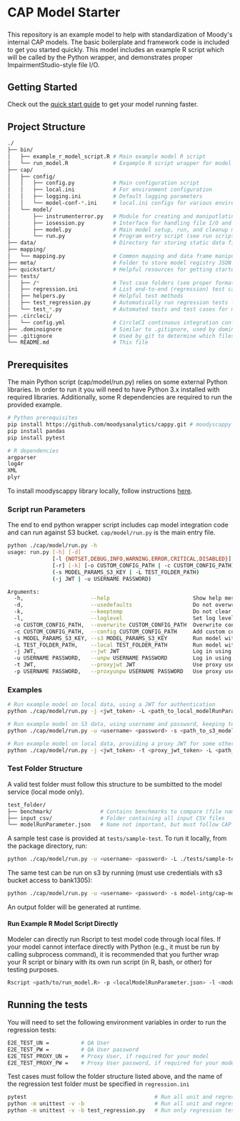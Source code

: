# CAP Model Starter

#####

This repository is an example model to help with standardization of Moody's internal CAP models. The basic boilerplate and framework code is included to get you started quickly. This model includes an example R script which will be called by the Python wrapper, and demonstrates proper ImpairmentStudio-style file I/O.

## Getting Started

Check out the [quick start guide](quickstart/0_getting_started.md) to get your model running faster.

## Project Structure

```bash
./
├── bin/
│   ├── example_r_model_script.R # Main example model R script
│   └── run_model.R              # Exqample R script wrapper for model code
├── cap/
│   ├── config/
│   │   ├── config.py            # Main configuration script
│   │   ├── local.ini            # For environment configuration
│   │   ├── logging.ini          # Default logging parameters
│   │   └── model-conf-*.ini     # local.ini configs for various environments. local.ini will be overwritten by one of these as part of the build process
│   └── model/
│       ├── instrumenterror.py   # Module for creating and maniputlating IS standard instrumentError files
│       ├── iosession.py         # Interface for handling file I/O and S3 communications
│       ├── model.py             # Main model setup, run, and cleanup methods (overwrite here)
│       └── run.py               # Program entry script (see run scripts section below)
├── data/                        # Directory for storing static data files and accessor scripts (required for example)
├── mapping/
│   └── mapping.py               # Common mapping and data frame manipulation helper functions
├── meta/                        # Folder to store model registry JSON and related model metadata
├── quickstart/                  # Helpful resources for getting started. Should be removed before model deployment
├── tests/
│   ├── /*                       # Test case folders (see proper format below)
│   ├── regression.ini           # List end-to-end (regression) test cases to run with unit tests here
│   ├── helpers.py               # Helpful test methods
│   ├── test_regression.py       # Automatically run regression tests listed in regression.ini
│   └── test_*.py                # Automated tests and test cases for modules
├── .circleci/
│   └── config.yml               # CircleCI continuous integration configuration file
├── .dominoignore                # Similar to .gitignore, used by domino to manage files to track between runs
├── .gitignore                   # Used by git to determine which files to track
└── README.md                    # This file
```

## Prerequisites

The main Python script (cap/model/run.py) relies on some external Python libraries. In order to run it you will need to have Python 3.x installed with required libraries. Additionally, some R dependencies are required to run the provided example.

```bash
# Python prerequisites
pip install https://github.com/moodysanalytics/cappy.git # moodyscappy
pip install pandas
pip install pytest

# R dependencies
argparser
log4r
XML
plyr
```

To install moodyscappy library locally, follow instructions [here](https://github.com/moodysanalytics/cappy#installation).

### Script run Parameters

The end to end python wrapper script includes cap model integration code and can run against S3 bucket.
`cap/model/run.py` is the main entry file.

```bash
python ./cap/model/run.py -h
usage: run.py [-h] [-d]
              [-l {NOTSET,DEBUG,INFO,WARNING,ERROR,CRITICAL,DISABLED}]
              [-r] [-k] [-o CUSTOM_CONFIG_PATH | -c CUSTOM_CONFIG_PATH]
              (-s MODEL_PARAMS_S3_KEY | -L TEST_FOLDER_PATH)
              (-j JWT | -u USERNAME PASSWORD)

Arguments:
  -h,                     --help                          Show help message and exit
  -d,                     --usedefaults                   Do not overwrite system env variables with included configuration files
  -k,                     --keeptemp                      Do not clear temp directories and files after model run
  -l,                     --loglevel                      Set log level. Options: NOTSET, DEBUG, [INFO], WARNING, ERROR, CRITICAL, DISABLED
  -o CUSTOM_CONFIG_PATH,  --overwrite CUSTOM_CONFIG_PATH  Overwrite configurations with custom configuration file
  -c CUSTOM_CONFIG_PATH,  --config CUSTOM_CONFIG_PATH     Add custom configurations without overwriting system variables
  -s MODEL_PARAMS_S3_KEY, --s3 MODEL_PARAMS_S3_KEY        Run model with data hosted on S3 (default behavior)
  -L TEST_FOLDER_PATH,    --local TEST_FOLDER_PATH        Run model with data from local test folder
  -j JWT,                 --jwt JWT                       Log in using JSON web token
  -u USERNAME PASSWORD,   --unpw USERNAME PASSWORD        Log in using username and password
  -t JWT,                 --proxyjwt JWT                  Use proxy user JWT for API access
  -p USERNAME PASSWORD,   --proxyunpw USERNAME PASSWORD   Use proxy username and password for API access
```

### Examples

```bash
# Run example model on local data, using a JWT for authentication
python ./cap/model/run.py -j <jwt_token> -L <path_to_local_modelRunParameters.json>

# Run example model on S3 data, using username and password, keeping temp files, and setting log level to WARNING
python ./cap/model/run.py -u <username> <password> -s <path_to_s3_modelRunParameters.json> -k -l WARNING

# Run example model on local data, providing a proxy JWT for some other potential purpose
python ./cap/model/run.py -j <jwt_token> -t <proxy_jwt_token> -L <path_to_local_modelRunParameters.json>

```

### Test Folder Structure

A valid test folder must follow this structure to be sumbitted to the model service (local mode only).

```bash
test_folder/
├── benchmark/               # Contains benchmarks to compare (file names must match expected outputs) (REQUIRED FOR REGRESSION ONLY)
├── input_csv/               # Folder containing all input CSV files
└── modelRunParameter.json   # Name not important, but must follow CAP model parameter format
```

 A sample test case is provided at `tests/sample-test`. To run it locally, from the package directory, run:

```bash
python ./cap/model/run.py -u <username> <password> -L ./tests/sample-test/modelRunParameter.json
```

The same test can be run on s3 by running (must use credentials with s3 bucket access to bank1305):

```bash
python ./cap/model/run.py -u <username> <password> -s model-intg/cap-model-starter/sample-test/modelRunParameter.json
```

An output folder will be generated at runtime.

#### Run Example R Model Script Directly

Modeler can directly run Rscript to test model code through local files. If your model cannot interface directly with Python (e.g., it must be run by calling subprocess command), it is recommended that you further wrap your R script or binary with its own run script (in R, bash, or other) for testing purposes.

```bash
Rscript <path/to/run_model.R> -p <localModelRunParameter.json> -l <module_path>
```

## Running the tests

You will need to set the following environment variables in order to run the regression tests:

```bash
E2E_TEST_UN =          # QA User
E2E_TEST_PW =          # QA User password
E2E_TEST_PROXY_UN =    # Proxy User, if required for your model
E2E_TEST_PROXY_PW =    # Proxy User password, if required for your model
```

Test cases must follow the folder structure listed above, and the name of the regression test folder must be specified in `regression.ini`

```bash
pytest                                        # Run all unit and regression tests
python -m unittest -v -b                      # Run all unit and regression tests (alternate)
python -m unittest -v -b test_regression.py   # Run only regression tests listed in regression.ini
```
